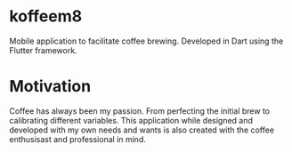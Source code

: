 # koffeem8
Mobile application to facilitate coffee brewing. Developed in Dart using the Flutter framework. 

# Motivation 
Coffee has always been my passion. From perfecting the initial brew to calibrating different variables. This application while designed and developed with my own needs and wants is also created with the coffee enthusisast and professional in mind.  
